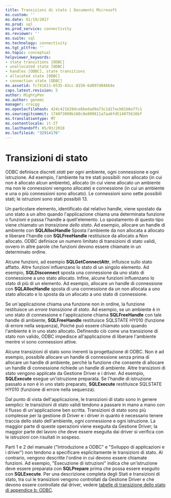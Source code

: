 ```yaml
---
title: Transizioni di stato | Documenti Microsoft
ms.custom: ''
ms.date: 01/19/2017
ms.prod: sql
ms.prod_service: connectivity
ms.reviewer: ''
ms.suite: sql
ms.technology: connectivity
ms.tgt_pltfrm: ''
ms.topic: conceptual
helpviewer_keywords:
- state transitions [ODBC]
- unallocated state [ODBC]
- handles [ODBC], state transitions
- allocated state [ODBC]
- connection state [ODBC]
ms.assetid: fc741611-6535-43cc-8156-6d897d04664e
caps.latest.revision: 5
author: MightyPen
ms.author: genemi
manager: craigg
ms.openlocfilehash: 424c421b29dce6bedad9a73c1d27acb01b6e77c1
ms.sourcegitcommit: 1740f3090b168c0e809611a7aa6fd514075616bf
ms.translationtype: MT
ms.contentlocale: it-IT
ms.lasthandoff: 05/03/2018
ms.locfileid: "32914176"
---
```

# <a name="state-transitions"></a>Transizioni di stato
ODBC definisce discreti *stati* per ogni ambiente, ogni connessione e ogni istruzione. Ad esempio, l'ambiente ha tre stati possibili: non allocato (in cui non è allocato alcun ambiente), allocato (in cui viene allocato un ambiente ma non le connessioni vengono allocate) e connessione (in cui un ambiente e una o più connessioni sono allocato). Le connessioni sono sette possibili stati; le istruzioni sono stati possibili 13.  
  
 Un particolare elemento, identificato dal relativo handle, viene spostato da uno stato a un altro quando l'applicazione chiama una determinata funzione o funzioni e passa l'handle a quell'elemento. Lo spostamento di questo tipo viene chiamato un *transizione dello stato*. Ad esempio, allocare un handle di ambiente con **SQLAllocHandle** Sposta l'ambiente da non allocata a allocato e liberare l'handle con **SQLFreeHandle** restituisce da allocato a Non allocato. ODBC definisce un numero limitato di transizioni di stato validi, ovvero in altre parole che funzioni devono essere chiamate in un determinato ordine.  
  
 Alcune funzioni, ad esempio **SQLGetConnectAttr**, influisce sullo stato affatto. Altre funzioni influenzano lo stato di un singolo elemento. Ad esempio, **SQLDisconnect** sposta una connessione da uno stato di connessione a uno stato allocato. Infine, alcune funzioni influenzano lo stato di più di un elemento. Ad esempio, allocare un handle di connessione con **SQLAllocHandle** sposta di una connessione da un non allocata a uno stato allocato e lo sposta da un allocato a uno stato di connessione.  
  
 Se un'applicazione chiama una funzione non in ordine, la funzione restituisce un *errore transizione di stato*. Ad esempio, se un ambiente è in uno stato di connessione e l'applicazione chiama **SQLFreeHandle** con tale handle di ambiente, **SQLFreeHandle** restituisce SQLSTATE HY010 (funzione di errore nella sequenza), Poiché può essere chiamato solo quando l'ambiente è in uno stato allocato. Definendo ciò come una transizione di stato non valido, ODBC impedisce all'applicazione di liberare l'ambiente mentre vi sono connessioni attive.  
  
 Alcune transizioni di stato sono inerenti la progettazione di ODBC. Non è ad esempio, possibile allocare un handle di connessione senza prima di allocare un handle di ambiente, perché la funzione che consente di allocare un handle di connessione richiede un handle di ambiente. Altre transizioni di stato vengono applicate da Gestione Driver e i driver. Ad esempio, **SQLExecute** esegue un'istruzione preparata. Se l'handle di istruzione passato a non è in uno stato preparato, **SQLExecute** restituisce SQLSTATE HY010 (funzione di errore nella sequenza).  
  
 Dal punto di vista dell'applicazione, le transizioni di stato sono in genere semplici: le transizioni di stato validi tendono a passare in mano a mano con il flusso di un'applicazione ben scritta. Transizioni di stato sono più complesse per la gestione di Driver e i driver in quanto è necessario tenere traccia dello stato dell'ambiente, ogni connessione e ogni istruzione. La maggior parte di queste operazioni viene eseguita da Gestione Driver; la maggior parte del lavoro che deve essere eseguita dai driver si verifica con le istruzioni con risultati in sospeso.  
  
 Parti 1 e 2 del manuale ("Introduzione a ODBC" e "Sviluppo di applicazioni e i driver") non tendono a specificare esplicitamente le transizioni di stato. Al contrario, vengono descritte l'ordine in cui devono essere chiamate funzioni. Ad esempio, "Esecuzione di istruzioni" indica che un'istruzione deve essere preparata con **SQLPrepare** prima che possa essere eseguito con **SQLExecute**. Per una descrizione completa degli Stati e transizioni di stato, tra cui le transizioni vengono controllati da Gestione Driver e che devono essere controllate dal driver, vedere [tabelle di transizione dello stato di appendice b: ODBC](../../../odbc/reference/appendixes/appendix-b-odbc-state-transition-tables.md).

